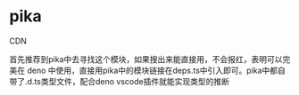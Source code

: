 # pika

CDN

首先推荐到pika中去寻找这个模块，如果搜出来能直接用，不会报红，表明可以完美在 deno 中使用，直接用pika中的模块链接在deps.ts中引入即可。pika中都自带了.d.ts类型文件，配合deno vscode插件就能实现类型的推断
